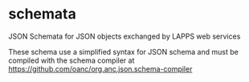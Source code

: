 schemata
========

JSON Schemata for JSON objects exchanged by LAPPS web services

These schema use a simplified syntax for JSON schema and must be compiled with
the schema compiler at https://github.com/oanc/org.anc.json.schema-compiler
